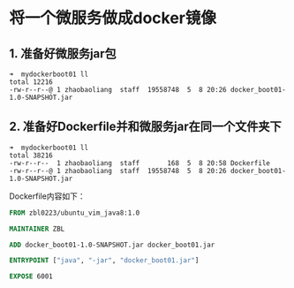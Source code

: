 # 将一个微服务做成docker镜像

## 1. 准备好微服务jar包
```shell
➜  mydockerboot01 ll
total 12216
-rw-r--r--@ 1 zhaobaoliang  staff  19558748  5  8 20:26 docker_boot01-1.0-SNAPSHOT.jar
```

## 2. 准备好Dockerfile并和微服务jar在同一个文件夹下
```shell
➜  mydockerboot01 ll
total 38216
-rw-r--r--  1 zhaobaoliang  staff       168  5  8 20:58 Dockerfile
-rw-r--r--@ 1 zhaobaoliang  staff  19558748  5  8 20:26 docker_boot01-1.0-SNAPSHOT.jar
```
Dockerfile内容如下：
```dockerfile
FROM zbl0223/ubuntu_vim_java8:1.0

MAINTAINER ZBL

ADD docker_boot01-1.0-SNAPSHOT.jar docker_boot01.jar

ENTRYPOINT ["java", "-jar", "docker_boot01.jar"]

EXPOSE 6001
```

